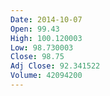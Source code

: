 ```yaml
---
Date: 2014-10-07
Open: 99.43
High: 100.120003
Low: 98.730003
Close: 98.75
Adj Close: 92.341522
Volume: 42094200
---
```

